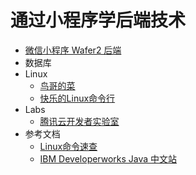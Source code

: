 # 通过小程序学后端技术

* [微信小程序 Wafer2 后端](https://github.com/tencentyun/wafer2-startup)
* 数据库
* Linux
   * [鸟哥的菜](http://cn.linux.vbird.org/)
   * [快乐的Linux命令行](http://billie66.github.io/TLCL/book/)
* Labs
   * [腾讯云开发者实验室](https://cloud.tencent.com/developer/labs)
* 参考文档
   * [Linux命令速查](http://wangchujiang.com/linux-command/)
   * [IBM Developerworks Java 中文站](https://www.ibm.com/developerworks/cn/java/)
